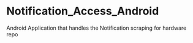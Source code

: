# Notification_Access_Android
Android Application that handles the Notification scraping for hardware repo
